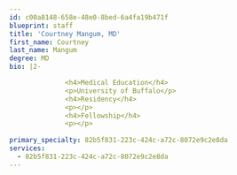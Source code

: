 ```yaml
---
id: c00a8148-658e-48e0-8bed-6a4fa19b471f
blueprint: staff
title: 'Courtney Mangum, MD'
first_name: Courtney
last_name: Mangum
degree: MD
bio: |2-

              <h4>Medical Education</h4>
              <p>University of Buffalo</p>
              <h4>Residency</h4>
              <p></p>
              <h4>Fellowship</h4>
              <p></p>
          
primary_specialty: 82b5f831-223c-424c-a72c-8072e9c2e8da
services:
  - 82b5f831-223c-424c-a72c-8072e9c2e8da
---
```

